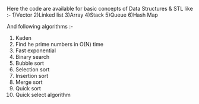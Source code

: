 Here the code are available for basic concepts of Data Structures & STL like :- 
1)Vector
2)Linked list
3)Array
4)Stack
5)Queue
6)Hash Map

And following algorithms :- 
1) Kaden
2) Find he prime numbers in O(N) time
3) Fast exponential
4) Binary search
5) Bubble sort
6) Selection sort
7) Insertion sort
8) Merge sort
9) Quick sort
10) Quick select algorithm
